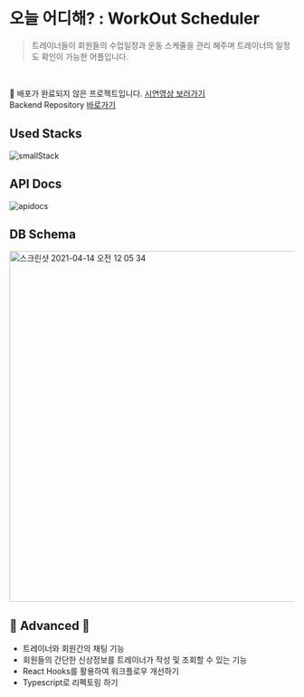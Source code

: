# 오늘 어디해? : WorkOut Scheduler
> 트레이너들이 회원들의 수업일정과 운동 스케줄을 관리 해주며 트레이너의 일정도 확인이 가능한 어플입니다.

<br>

🚨 배포가 완료되지 않은 프로젝트입니다. [시연영상 보러가기](https://bit.ly/3a8zP57)  
Backend Repository [바로가기](https://github.com/stkang0108/workout_scheduler_server)
<br>

## Used Stacks
![smallStack](https://user-images.githubusercontent.com/68824414/114525633-38a53f00-9c81-11eb-8a12-17a1db99142c.png)

## API Docs
![apidocs](https://user-images.githubusercontent.com/68824414/114534419-f16f7c00-9c89-11eb-90e9-5ecabe682dd6.png)

## DB Schema
<img width="620" alt="스크린샷 2021-04-14 오전 12 05 34" src="https://user-images.githubusercontent.com/68824414/114575486-2c3ad980-9cb5-11eb-8a76-abc966ae373a.png">

## 🚨 Advanced 🚨
* 트레이너와 회원간의 채팅 기능 
* 회원들의 간단한 신상정보를 트레이너가 작성 및 조회할 수 있는 기능
* React Hooks를 활용하여 워크플로우 개선하기
* Typescript로 리펙토링 하기
